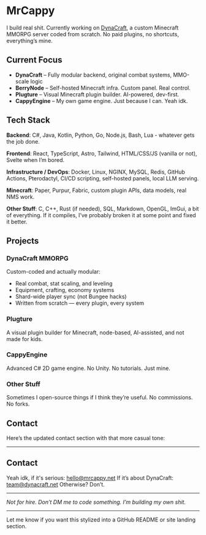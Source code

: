 # MrCappy

I build real shit.
Currently working on [DynaCraft](https://dynacraft.net), a custom Minecraft MMORPG server coded from scratch. No paid plugins, no shortcuts, everything’s mine.

## Current Focus

* **DynaCraft** – Fully modular backend, original combat systems, MMO-scale logic
* **BerryNode** – Self-hosted Minecraft infra. Custom panel. Real control.
* **Plugture** – Visual Minecraft plugin builder. AI-powered, dev-first.
* **CappyEngine** – My own game engine. Just because I can. Yeah idk.

## Tech Stack

**Backend**:
C#, Java, Kotlin, Python, Go, Node.js, Bash, Lua - whatever gets the job done.

**Frontend**:
React, TypeScript, Astro, Tailwind, HTML/CSS/JS (vanilla or not), Svelte when I’m bored.

**Infrastructure / DevOps**:
Docker, Linux, NGINX, MySQL, Redis, GitHub Actions, Pterodactyl, CI/CD scripting, self-hosted panels, local LLM serving.

**Minecraft**:
Paper, Purpur, Fabric, custom plugin APIs, data models, real NMS work.

**Other Stuff**:
C, C++, Rust (if needed), SQL, Markdown, OpenGL, ImGui, a bit of everything.
If it compiles, I’ve probably broken it at some point and fixed it better.


## Projects

### DynaCraft MMORPG

Custom-coded and actually modular:

* Real combat, stat scaling, and leveling
* Equipment, crafting, economy systems
* Shard-wide player sync (not Bungee hacks)
* Written from scratch — every plugin, every system

### Plugture

A visual plugin builder for Minecraft, node-based, AI-assisted, and not made for kids.

### CappyEngine

Advanced C# 2D game engine. No Unity. No tutorials. Just mine.

### Other Stuff

Sometimes I open-source things if I think they’re useful. No commissions. No forks.

## Contact

Here’s the updated contact section with that more casual tone:

---

## Contact

Yeah idk, if it's serious: [hello@mrcappy.net](mailto:hello@mrcappy.net)
If it’s about DynaCraft: [team@dynacraft.net](mailto:team@dynacraft.net)
Otherwise? Don’t.

---

*Not for hire. Don’t DM me to code something. I’m building my own shit.*

---

Let me know if you want this stylized into a GitHub README or site landing section.
